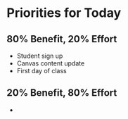 # Priorities for Today

## 80% Benefit, 20% Effort

* Student sign up
* Canvas content update
* First day of class


## 20% Benefit, 80% Effort

* 